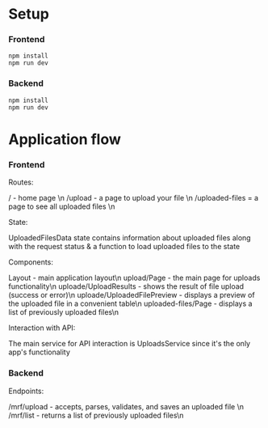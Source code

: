 # Setup

### Frontend

```
npm install
npm run dev
```

### Backend

```
npm install
npm run dev

```

# Application flow

### Frontend

Routes:

/ - home page \n
/upload - a page to upload your file \n
/uploaded-files = a page to see all uploaded files \n

State:

UploadedFilesData state contains information about uploaded files along with the request status & a function to load uploaded files to the state

Components:

Layout - main application layout\n
upload/Page - the main page for uploads functionality\n
uploade/UploadResults - shows the result of file upload (success or error)\n
uploade/UploadedFilePreview - displays a preview of the uploaded file in a convenient table\n
uploaded-files/Page - displays a list of previously uploaded files\n

Interaction with API:

The main service for API interaction is UploadsService since it's the only app's functionality

### Backend

Endpoints:

/mrf/upload - accepts, parses, validates, and saves an uploaded file \n
/mrf/list - returns a list of previously uploaded files\n
